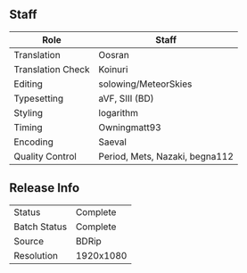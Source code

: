 ## Staff

| Role              | Staff                               |
|-------------------|-------------------------------------|
| Translation       | Oosran                              |
| Translation Check | Koinuri                             |
| Editing           | solowing/MeteorSkies                |
| Typesetting       | aVF,  SIII (BD)                     |
| Styling           | logarithm                           |
| Timing            | Owningmatt93                        |
| Encoding          | Saeval                              |
| Quality Control   | Period, Mets, Nazaki, begna112      |

## Release Info

|              |           |
|--------------|-----------|
| Status       | Complete  |
| Batch Status | Complete  |
| Source       | BDRip     |
| Resolution   | 1920x1080 |